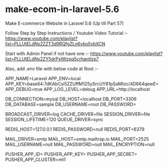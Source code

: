 # make-ecom-in-laravel-5.6
Make E-commerce Website in Laravel 5.6 (Up till Part 57)

Follow Step by Step Instructions / Youtube Video Tutorial :-
https://www.youtube.com/playlist?list=PLLUtELdNs2ZZT3d9RQfgZLn6vbo5vbXCN

Start with Admin Panel if not have one :-
https://www.youtube.com/playlist?list=PLLUtELdNs2ZY5drPxIWzpq5crhantlzp7

Also, add .env file with below code at Root :-

APP_NAME=Laravel
APP_ENV=local
APP_KEY=base64:7dKAbCsi5ZZUffM125ySrcUY81pSaMIoc/4D664qewE=
APP_DEBUG=true
APP_LOG_LEVEL=debug
APP_URL=http://localhost

DB_CONNECTION=mysql
DB_HOST=localhost
DB_PORT=3306
DB_DATABASE=sample
DB_USERNAME=root
DB_PASSWORD=

BROADCAST_DRIVER=log
CACHE_DRIVER=file
SESSION_DRIVER=file
SESSION_LIFETIME=120
QUEUE_DRIVER=sync

REDIS_HOST=127.0.0.1
REDIS_PASSWORD=null
REDIS_PORT=6379

MAIL_DRIVER=smtp
MAIL_HOST=smtp.mailtrap.io
MAIL_PORT=2525
MAIL_USERNAME=null
MAIL_PASSWORD=null
MAIL_ENCRYPTION=null

PUSHER_APP_ID=
PUSHER_APP_KEY=
PUSHER_APP_SECRET=
PUSHER_APP_CLUSTER=mt1
